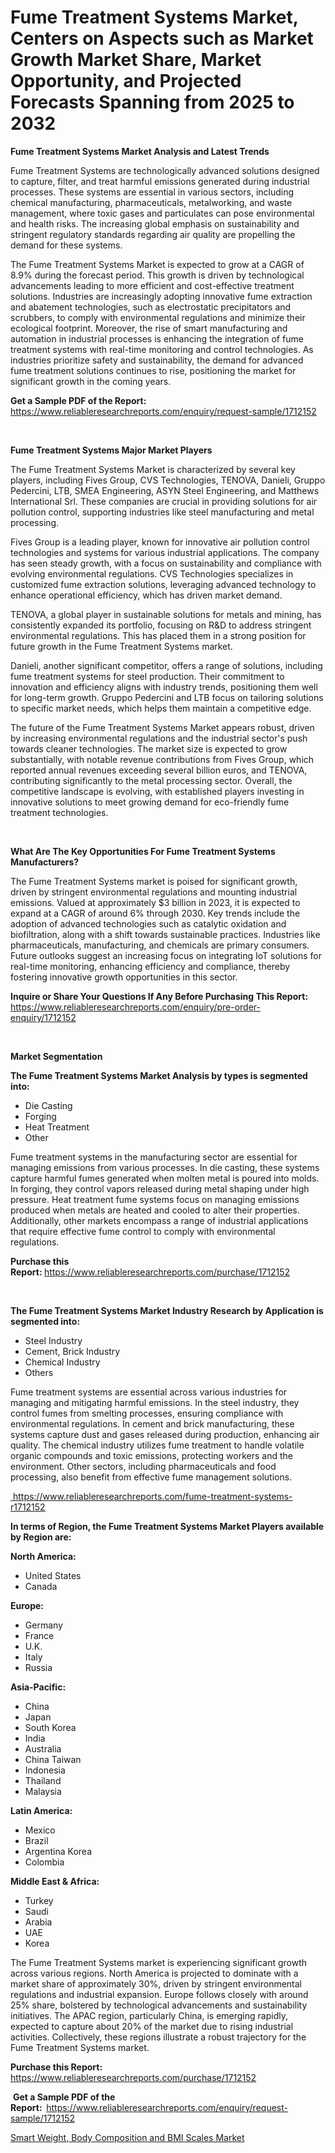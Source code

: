 <p><h1>Fume Treatment Systems Market, Centers on Aspects such as Market Growth Market Share, Market Opportunity, and Projected Forecasts Spanning from 2025 to 2032</h1></p><p><strong>Fume Treatment Systems Market Analysis and Latest Trends</strong></p>
<p><p>Fume Treatment Systems are technologically advanced solutions designed to capture, filter, and treat harmful emissions generated during industrial processes. These systems are essential in various sectors, including chemical manufacturing, pharmaceuticals, metalworking, and waste management, where toxic gases and particulates can pose environmental and health risks. The increasing global emphasis on sustainability and stringent regulatory standards regarding air quality are propelling the demand for these systems.</p><p>The Fume Treatment Systems Market is expected to grow at a CAGR of 8.9% during the forecast period. This growth is driven by technological advancements leading to more efficient and cost-effective treatment solutions. Industries are increasingly adopting innovative fume extraction and abatement technologies, such as electrostatic precipitators and scrubbers, to comply with environmental regulations and minimize their ecological footprint. Moreover, the rise of smart manufacturing and automation in industrial processes is enhancing the integration of fume treatment systems with real-time monitoring and control technologies. As industries prioritize safety and sustainability, the demand for advanced fume treatment solutions continues to rise, positioning the market for significant growth in the coming years.</p></p>
<p><strong>Get a Sample PDF of the Report:&nbsp;</strong> <a href="https://www.reliableresearchreports.com/enquiry/request-sample/1712152?utm_campaign=3105&utm_medium=2&utm_source=Github&utm_content=ia&utm_term=27032025&utm_id=fume-treatment-systems">https://www.reliableresearchreports.com/enquiry/request-sample/1712152</a></p>
<p>&nbsp;</p>
<p><strong>Fume Treatment Systems Major Market Players</strong></p>
<p><p>The Fume Treatment Systems Market is characterized by several key players, including Fives Group, CVS Technologies, TENOVA, Danieli, Gruppo Pedercini, LTB, SMEA Engineering, ASYN Steel Engineering, and Matthews International Srl. These companies are crucial in providing solutions for air pollution control, supporting industries like steel manufacturing and metal processing.</p><p>Fives Group is a leading player, known for innovative air pollution control technologies and systems for various industrial applications. The company has seen steady growth, with a focus on sustainability and compliance with evolving environmental regulations. CVS Technologies specializes in customized fume extraction solutions, leveraging advanced technology to enhance operational efficiency, which has driven market demand.</p><p>TENOVA, a global player in sustainable solutions for metals and mining, has consistently expanded its portfolio, focusing on R&D to address stringent environmental regulations. This has placed them in a strong position for future growth in the Fume Treatment Systems market.</p><p>Danieli, another significant competitor, offers a range of solutions, including fume treatment systems for steel production. Their commitment to innovation and efficiency aligns with industry trends, positioning them well for long-term growth. Gruppo Pedercini and LTB focus on tailoring solutions to specific market needs, which helps them maintain a competitive edge.</p><p>The future of the Fume Treatment Systems Market appears robust, driven by increasing environmental regulations and the industrial sector's push towards cleaner technologies. The market size is expected to grow substantially, with notable revenue contributions from Fives Group, which reported annual revenues exceeding several billion euros, and TENOVA, contributing significantly to the metal processing sector. Overall, the competitive landscape is evolving, with established players investing in innovative solutions to meet growing demand for eco-friendly fume treatment technologies.</p></p>
<p>&nbsp;</p>
<p><strong>What Are The Key Opportunities For Fume Treatment Systems Manufacturers?</strong></p>
<p><p>The Fume Treatment Systems market is poised for significant growth, driven by stringent environmental regulations and mounting industrial emissions. Valued at approximately $3 billion in 2023, it is expected to expand at a CAGR of around 6% through 2030. Key trends include the adoption of advanced technologies such as catalytic oxidation and biofiltration, along with a shift towards sustainable practices. Industries like pharmaceuticals, manufacturing, and chemicals are primary consumers. Future outlooks suggest an increasing focus on integrating IoT solutions for real-time monitoring, enhancing efficiency and compliance, thereby fostering innovative growth opportunities in this sector.</p></p>
<p><strong>Inquire or Share Your Questions If Any Before Purchasing This Report:</strong> <a href="https://www.reliableresearchreports.com/enquiry/pre-order-enquiry/1712152?utm_campaign=3105&utm_medium=2&utm_source=Github&utm_content=ia&utm_term=27032025&utm_id=fume-treatment-systems">https://www.reliableresearchreports.com/enquiry/pre-order-enquiry/1712152</a></p>
<p>&nbsp;</p>
<p><strong>Market Segmentation</strong></p>
<p><strong>The Fume Treatment Systems Market Analysis by types is segmented into:</strong></p>
<p><ul><li>Die Casting</li><li>Forging</li><li>Heat Treatment</li><li>Other</li></ul></p>
<p><p>Fume treatment systems in the manufacturing sector are essential for managing emissions from various processes. In die casting, these systems capture harmful fumes generated when molten metal is poured into molds. In forging, they control vapors released during metal shaping under high pressure. Heat treatment fume systems focus on managing emissions produced when metals are heated and cooled to alter their properties. Additionally, other markets encompass a range of industrial applications that require effective fume control to comply with environmental regulations.</p></p>
<p><strong>Purchase this Report:&nbsp;</strong><a href="https://www.reliableresearchreports.com/purchase/1712152?utm_campaign=3105&utm_medium=2&utm_source=Github&utm_content=ia&utm_term=27032025&utm_id=fume-treatment-systems">https://www.reliableresearchreports.com/purchase/1712152</a></p>
<p>&nbsp;</p>
<p><strong>The Fume Treatment Systems Market Industry Research by Application is segmented into:</strong></p>
<p><ul><li>Steel Industry</li><li>Cement, Brick Industry</li><li>Chemical Industry</li><li>Others</li></ul></p>
<p><p>Fume treatment systems are essential across various industries for managing and mitigating harmful emissions. In the steel industry, they control fumes from smelting processes, ensuring compliance with environmental regulations. In cement and brick manufacturing, these systems capture dust and gases released during production, enhancing air quality. The chemical industry utilizes fume treatment to handle volatile organic compounds and toxic emissions, protecting workers and the environment. Other sectors, including pharmaceuticals and food processing, also benefit from effective fume management solutions.</p></p>
<p><a href="https://www.reliableresearchreports.com/fume-treatment-systems-r1712152?utm_campaign=3105&utm_medium=2&utm_source=Github&utm_content=ia&utm_term=27032025&utm_id=fume-treatment-systems">&nbsp;https://www.reliableresearchreports.com/fume-treatment-systems-r1712152</a></p>
<p><strong>In terms of Region, the Fume Treatment Systems Market Players available by Region are:</strong></p>
<p>
    <p> <strong> North America: </strong>
        <ul>
            <li>United States</li>
            <li>Canada</li>
        </ul>
        </p> 
    <p> <strong> Europe: </strong>
        <ul>
            <li>Germany</li>
            <li>France</li>
            <li>U.K.</li>
            <li>Italy</li>
            <li>Russia</li>
        </ul>
        </p> 
    <p> <strong> Asia-Pacific: </strong>
        <ul>
            <li>China</li>
            <li>Japan</li>
            <li>South Korea</li>
            <li>India</li>
            <li>Australia</li>
            <li>China Taiwan</li>
            <li>Indonesia</li>
            <li>Thailand</li>
            <li>Malaysia</li>
        </ul>
        </p> 
    <p> <strong> Latin America: </strong>
        <ul>
            <li>Mexico</li>
            <li>Brazil</li>
            <li>Argentina Korea</li>
            <li>Colombia</li>
        </ul>
        </p> 
    <p> <strong> Middle East & Africa: </strong>
        <ul>
            <li>Turkey</li>
            <li>Saudi</li>
            <li>Arabia</li>
            <li>UAE</li>
            <li>Korea</li>
        </ul>
    </p>
    </p>
<p><p>The Fume Treatment Systems market is experiencing significant growth across various regions. North America is projected to dominate with a market share of approximately 30%, driven by stringent environmental regulations and industrial expansion. Europe follows closely with around 25% share, bolstered by technological advancements and sustainability initiatives. The APAC region, particularly China, is emerging rapidly, expected to capture about 20% of the market due to rising industrial activities. Collectively, these regions illustrate a robust trajectory for the Fume Treatment Systems market.</p></p>
<p><strong>Purchase this Report: </strong><a href="https://www.reliableresearchreports.com/purchase/1712152?utm_campaign=3105&utm_medium=2&utm_source=Github&utm_content=ia&utm_term=27032025&utm_id=fume-treatment-systems">https://www.reliableresearchreports.com/purchase/1712152</a></p>
<p>&nbsp;<strong>Get a Sample PDF of the Report:&nbsp;&nbsp;</strong><a href="https://www.reliableresearchreports.com/enquiry/request-sample/1712152?utm_campaign=3105&utm_medium=2&utm_source=Github&utm_content=ia&utm_term=27032025&utm_id=fume-treatment-systems">https://www.reliableresearchreports.com/enquiry/request-sample/1712152</a></p>
<p><strong></strong></p>
<p><p><a href="https://github.com/shadnfamoza/Market-Research-Report-List-1/blob/main/smart-weight-body-composition-and-bmi-scales-market.md?utm_campaign=3105&utm_medium=2&utm_source=Github&utm_content=ia&utm_term=27032025&utm_id=fume-treatment-systems">Smart Weight, Body Composition and BMI Scales Market</a></p></p>